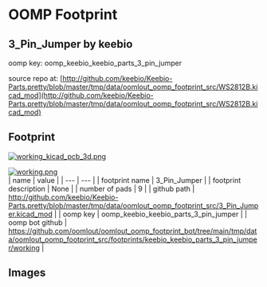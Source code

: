 # OOMP Footprint  
## 3_Pin_Jumper  by keebio  
  
oomp key: oomp_keebio_keebio_parts_3_pin_jumper  
  
source repo at: [http://github.com/keebio/Keebio-Parts.pretty/blob/master/tmp/data/oomlout_oomp_footprint_src/WS2812B.kicad_mod](http://github.com/keebio/Keebio-Parts.pretty/blob/master/tmp/data/oomlout_oomp_footprint_src/WS2812B.kicad_mod)  
## Footprint  
  
[![working_kicad_pcb_3d.png](working_kicad_pcb_3d_600.png)](working_kicad_pcb_3d.png)  
  
[![working.png](working_600.png)](working.png)  
| name | value | 
| --- | --- | 
| footprint name | 3_Pin_Jumper | 
| footprint description | None | 
| number of pads | 9 | 
| github path | http://github.com/keebio/Keebio-Parts.pretty/blob/master/tmp/data/oomlout_oomp_footprint_src/3_Pin_Jumper.kicad_mod | 
| oomp key | oomp_keebio_keebio_parts_3_pin_jumper | 
| oomp bot github | https://github.com/oomlout/oomlout_oomp_footprint_bot/tree/main/tmp/data/oomlout_oomp_footprint_src/footprints/keebio_keebio_parts_3_pin_jumper/working | 
## Images  
